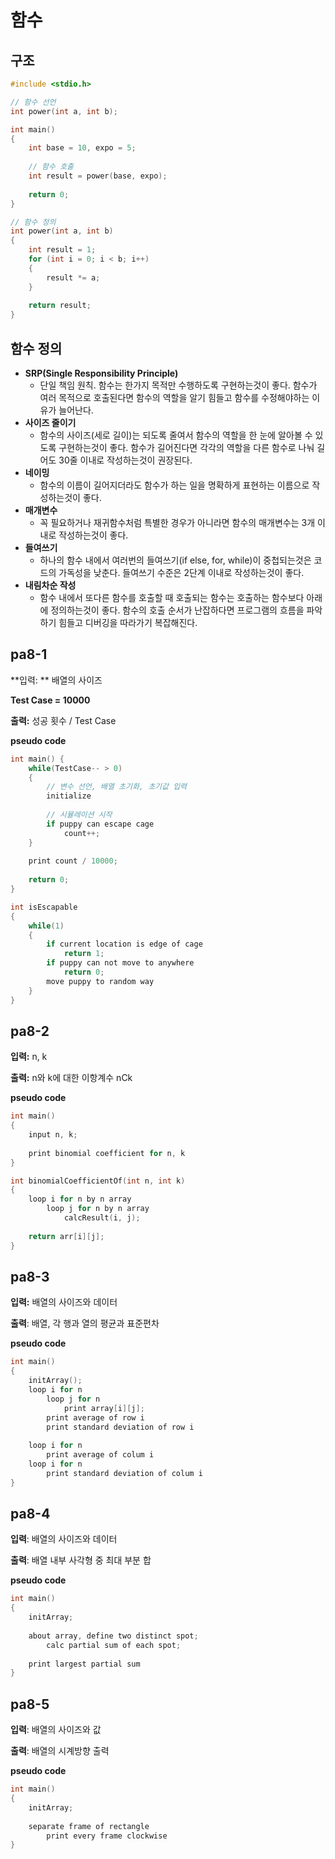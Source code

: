 # 함수

## 구조

```c
#include <stdio.h>

// 함수 선언
int power(int a, int b);

int main() 
{
    int base = 10, expo = 5;
    
    // 함수 호출
    int result = power(base, expo);
    
    return 0;
}

// 함수 정의
int power(int a, int b)
{
    int result = 1;
    for	(int i = 0; i < b; i++)
    {
        result *= a;
	}
    
    return result;
}
```

## 함수 정의

- **SRP(Single Responsibility Principle)**
  - 단일 책임 원칙. 함수는 한가지 목적만 수행하도록 구현하는것이 좋다. 함수가 여러 목적으로 호출된다면 함수의 역할을 알기 힘들고 함수를 수정해야하는 이유가 늘어난다.
- **사이즈 줄이기**
  - 함수의 사이즈(세로 길이)는 되도록 줄여서 함수의 역할을 한 눈에 알아볼 수 있도록 구현하는것이 좋다. 함수가 길어진다면 각각의 역할을 다른 함수로 나눠 길어도 30줄 이내로 작성하는것이 권장된다.
- **네이밍**
  - 함수의 이름이 길어지더라도 함수가 하는 일을 명확하게 표현하는 이름으로 작성하는것이 좋다.
- **매개변수**
  - 꼭 필요하거나 재귀함수처럼 특별한 경우가 아니라면 함수의 매개변수는 3개 이내로 작성하는것이 좋다.
- **들여쓰기**
  - 하나의 함수 내에서 여러번의 들여쓰기(if else, for, while)이 중첩되는것은 코드의 가독성을 낮춘다. 들여쓰기 수준은 2단계 이내로 작성하는것이 좋다.
- **내림차순 작성**
  - 함수 내에서 또다른 함수를 호출할 때 호출되는 함수는 호출하는 함수보다 아래에 정의하는것이 좋다. 함수의 호출 순서가 난잡하다면 프로그램의 흐름을 파악하기 힘들고 디버깅을 따라가기 복잡해진다.



## pa8-1

**입력: ** 배열의 사이즈

**Test Case = 10000**

**출력:** 성공 횟수 / Test Case



**pseudo code**

```c
int main() {    
    while(TestCase-- > 0) 
    {
        // 변수 선언, 배열 초기화, 초기값 입력
	    initialize
            
        // 시뮬레이션 시작
        if puppy can escape cage
            count++;
    }
    
    print count / 10000;
    
	return 0;
}

int isEscapable
{
    while(1) 
    {
        if current location is edge of cage
            return 1;
        if puppy can not move to anywhere
        	return 0;
        move puppy to random way
    }
}
```



## pa8-2

**입력:** n, k

**출력:** n와 k에 대한 이항계수 nCk



**pseudo code**

```c
int main() 
{    
    input n, k;
    
    print binomial coefficient for n, k
}

int binomialCoefficientOf(int n, int k)
{
    loop i for n by n array
        loop j for n by n array
            calcResult(i, j);
                
    return arr[i][j];            
}
```



## pa8-3

**입력:** 배열의 사이즈와 데이터

**출력**: 배열, 각 행과 열의 평균과 표준편차



**pseudo code**

```c
int main() 
{
    initArray();
    loop i for n
        loop j for n
            print array[i][j];
    	print average of row i
        print standard deviation of row i
    
    loop i for n
        print average of colum i
    loop i for n
        print standard deviation of colum i    
}
```



## pa8-4

**입력**: 배열의 사이즈와 데이터

**출력**: 배열 내부 사각형 중 최대 부분 합



**pseudo code**

```c
int main()
{
    initArray;
    
    about array, define two distinct spot;
        calc partial sum of each spot;
    
    print largest partial sum
}
```



## pa8-5

**입력**: 배열의 사이즈와 값

**출력**: 배열의 시계방향 출력



**pseudo code**

```c
int main()
{
	initArray;
	
	separate frame of rectangle
		print every frame clockwise
}
```

